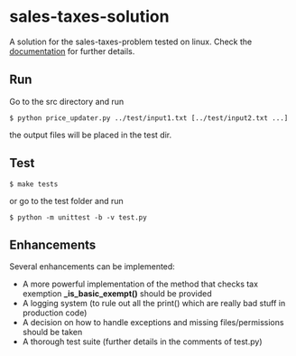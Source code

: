 # sales-taxes-solution

A solution for the sales-taxes-problem tested on linux. Check the [documentation](https://riccap.github.io/sales-taxes-solution) for further details.

## Run

Go to the src directory and run

```
$ python price_updater.py ../test/input1.txt [../test/input2.txt ...]
```

the output files will be placed in the test dir.

## Test

```
$ make tests
```

or go to the test folder and run

```
$ python -m unittest -b -v test.py
```

## Enhancements

Several enhancements can be implemented:

- A more powerful implementation of the method that checks tax exemption **_is_basic_exempt()** should be provided
- A logging system (to rule out all the print() which are really bad stuff in production code)
- A decision on how to handle exceptions and missing files/permissions should be taken
- A thorough test suite (further details in the comments of test.py)
